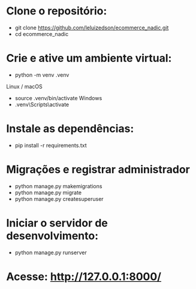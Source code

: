 # Clone o repositório:

- git clone https://github.com/leluizedson/ecommerce_nadic.git
- cd ecommerce_nadic

# Crie e ative um ambiente virtual:

- python -m venv .venv

Linux / macOS
- source .venv/bin/activate
Windows
- .venv\Scripts\activate

# Instale as dependências:
- pip install -r requirements.txt
  
# Migrações e registrar administrador
- python manage.py makemigrations
- python manage.py migrate
- python manage.py createsuperuser

 #  Iniciar o servidor de desenvolvimento:
  - python manage.py runserver
 
 #  Acesse: http://127.0.0.1:8000/

